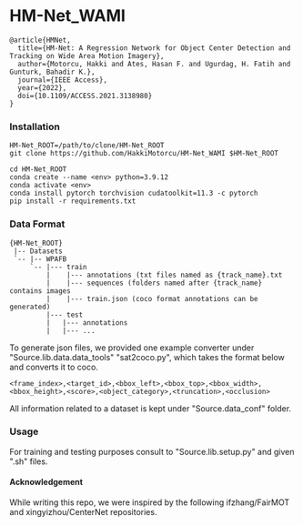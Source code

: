# HM-Net_WAMI

    @article{HMNet,
      title={HM-Net: A Regression Network for Object Center Detection and Tracking on Wide Area Motion Imagery},
      author={Motorcu, Hakki and Ates, Hasan F. and Ugurdag, H. Fatih and Gunturk, Bahadir K.},
      journal={IEEE Access},
      year={2022},
      doi={10.1109/ACCESS.2021.3138980}
    }
    
### Installation
~~~
HM-Net_ROOT=/path/to/clone/HM-Net_ROOT
git clone https://github.com/HakkiMotorcu/HM-Net_WAMI $HM-Net_ROOT
~~~
~~~
cd HM-Net_ROOT
conda create --name <env> python=3.9.12
conda activate <env>
conda install pytorch torchvision cudatoolkit=11.3 -c pytorch
pip install -r requirements.txt
~~~
### Data Format
 ~~~
{HM-Net_ROOT}
  |-- Datasets
  `-- |-- WPAFB
      `-- |--- train
          |    |--- annotations (txt files named as {track_name}.txt  
          |    |--- sequences (folders named after {track_name} contains images 
          |    |--- train.json (coco format annotations can be generated)
          |--- test
          |   |--- annotations
          |   |--- ...
~~~
To generate json files, we provided one example converter under "Source.lib.data.data_tools" "sat2coco.py", which takes the format below and converts it to coco.
~~~
<frame_index>,<target_id>,<bbox_left>,<bbox_top>,<bbox_width>,<bbox_height>,<score>,<object_category>,<truncation>,<occlusion>
~~~
All information related to a dataset is kept under "Source.data_conf" folder. 


### Usage 

For training and testing purposes consult to "Source.lib.setup.py" and given ".sh" files. 

#### Acknowledgement
While writing this repo, we were inspired by the following ifzhang/FairMOT and xingyizhou/CenterNet repositories. 


